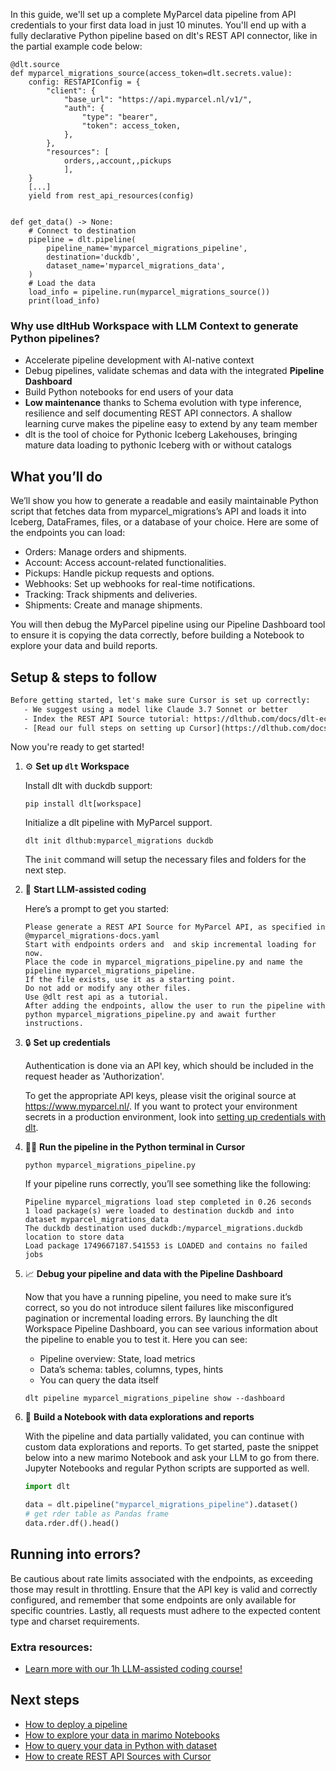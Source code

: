 In this guide, we'll set up a complete MyParcel data pipeline from API credentials to your first data load in just 10 minutes. You'll end up with a fully declarative Python pipeline based on dlt's REST API connector, like in the partial example code below:

```python-outcome
@dlt.source
def myparcel_migrations_source(access_token=dlt.secrets.value):
    config: RESTAPIConfig = {
        "client": {
            "base_url": "https://api.myparcel.nl/v1/",
            "auth": {
                "type": "bearer",
                "token": access_token,
            },
        },
        "resources": [
            orders,,account,,pickups
            ],
    }
    [...]
    yield from rest_api_resources(config)


def get_data() -> None:
    # Connect to destination
    pipeline = dlt.pipeline(
        pipeline_name='myparcel_migrations_pipeline',
        destination='duckdb',
        dataset_name='myparcel_migrations_data', 
    )
    # Load the data
    load_info = pipeline.run(myparcel_migrations_source())
    print(load_info) 
```

### Why use dltHub Workspace with LLM Context to generate Python pipelines?

- Accelerate pipeline development with AI-native context
- Debug pipelines, validate schemas and data with the integrated **Pipeline Dashboard**
- Build Python notebooks for end users of your data
- **Low maintenance** thanks to Schema evolution with type inference, resilience and self documenting REST API connectors. A shallow learning curve makes the pipeline easy to extend by any team member
- dlt is the tool of choice for Pythonic Iceberg Lakehouses, bringing mature data loading to pythonic Iceberg with or without catalogs

## What you’ll do

We’ll show you how to generate a readable and easily maintainable Python script that fetches data from myparcel_migrations’s API and loads it into Iceberg, DataFrames, files, or a database of your choice. Here are some of the endpoints you can load:

- Orders: Manage orders and shipments.
- Account: Access account-related functionalities.
- Pickups: Handle pickup requests and options.
- Webhooks: Set up webhooks for real-time notifications.
- Tracking: Track shipments and deliveries.
- Shipments: Create and manage shipments.

You will then debug the MyParcel pipeline using our Pipeline Dashboard tool to ensure it is copying the data correctly, before building a Notebook to explore your data and build reports.

## Setup & steps to follow

```default
Before getting started, let's make sure Cursor is set up correctly:
   - We suggest using a model like Claude 3.7 Sonnet or better
   - Index the REST API Source tutorial: https://dlthub.com/docs/dlt-ecosystem/verified-sources/rest_api/ and add it to context as **@dlt rest api**
   - [Read our full steps on setting up Cursor](https://dlthub.com/docs/dlt-ecosystem/llm-tooling/cursor-restapi#23-configuring-cursor-with-documentation)
```

Now you're ready to get started!

1. ⚙️ **Set up `dlt` Workspace**
    
    Install dlt with duckdb support:
    ```shell
    pip install dlt[workspace]
    ```

    Initialize a dlt pipeline with MyParcel support.
    ```shell
    dlt init dlthub:myparcel_migrations duckdb
    ```

    The `init` command will setup the necessary files and folders for the next step.
    
2. 🤠 **Start LLM-assisted coding**
    
    Here’s a prompt to get you started:
    
    ```prompt
    Please generate a REST API Source for MyParcel API, as specified in @myparcel_migrations-docs.yaml 
    Start with endpoints orders and  and skip incremental loading for now. 
    Place the code in myparcel_migrations_pipeline.py and name the pipeline myparcel_migrations_pipeline. 
    If the file exists, use it as a starting point. 
    Do not add or modify any other files. 
    Use @dlt rest api as a tutorial. 
    After adding the endpoints, allow the user to run the pipeline with python myparcel_migrations_pipeline.py and await further instructions.
    ```

    
3. 🔒 **Set up credentials** 
    
    Authentication is done via an API key, which should be included in the request header as 'Authorization'.
    
    To get the appropriate API keys, please visit the original source at https://www.myparcel.nl/.
    If you want to protect your environment secrets in a production environment, look into [setting up credentials with dlt](https://dlthub.com/docs/walkthroughs/add_credentials).
    
4. 🏃‍♀️ **Run the pipeline in the Python terminal in Cursor**
    
    ```shell
    python myparcel_migrations_pipeline.py
    ```
    
    If your pipeline runs correctly, you’ll see something like the following:
    
    ```shell
    Pipeline myparcel_migrations load step completed in 0.26 seconds
    1 load package(s) were loaded to destination duckdb and into dataset myparcel_migrations_data
    The duckdb destination used duckdb:/myparcel_migrations.duckdb location to store data
    Load package 1749667187.541553 is LOADED and contains no failed jobs
    ```
    
5. 📈 **Debug your pipeline and data with the Pipeline Dashboard**

    Now that you have a running pipeline, you need to make sure it’s correct, so you do not introduce silent failures like misconfigured pagination or incremental loading errors. By launching the dlt Workspace Pipeline Dashboard, you can see various information about the pipeline to enable you to test it. Here you can see:
    - Pipeline overview: State, load metrics
    - Data’s schema: tables, columns, types, hints
    - You can query the data itself
    
    ```shell
    dlt pipeline myparcel_migrations_pipeline show --dashboard
    ```
    
6. 🐍 **Build a Notebook with data explorations and reports**

    With the pipeline and data partially validated, you can continue with custom data explorations and reports. To get started, paste the snippet below into a new marimo Notebook and ask your LLM to go from there. Jupyter Notebooks and regular Python scripts are supported as well.

    
    ```python
    import dlt

   data = dlt.pipeline("myparcel_migrations_pipeline").dataset()
   # get rder table as Pandas frame
   data.rder.df().head()
    ```

## Running into errors?

Be cautious about rate limits associated with the endpoints, as exceeding those may result in throttling. Ensure that the API key is valid and correctly configured, and remember that some endpoints are only available for specific countries. Lastly, all requests must adhere to the expected content type and charset requirements.

### Extra resources:

- [Learn more with our 1h LLM-assisted coding course!](https://www.youtube.com/watch?v=GGid70rnJuM)

## Next steps

- [How to deploy a pipeline](https://dlthub.com/docs/walkthroughs/deploy-a-pipeline)
- [How to explore your data in marimo Notebooks](https://dlthub.com/docs/general-usage/dataset-access/marimo)
- [How to query your data in Python with dataset](https://dlthub.com/docs/general-usage/dataset-access/dataset)
- [How to create REST API Sources with Cursor](https://dlthub.com/docs/dlt-ecosystem/llm-tooling/cursor-restapi)